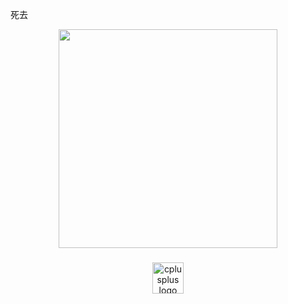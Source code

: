<p align="left">死去</p>

<div align="center">
  <img height="350" src="https://media4.giphy.com/media/v1.Y2lkPTc5MGI3NjExdDExdDV6NDU1bTFibTdwcWl0NmRtOHkwb2dkNHF6NDh3aWhqbmZoOSZlcD12MV9pbnRlcm5hbF9naWZfYnlfaWQmY3Q9Zw/D9aSh4ymC0l7fCVLtg/giphy.gif"  />
</div>

###

<div align="center">
  <img src="https://cdn.jsdelivr.net/gh/devicons/devicon/icons/cplusplus/cplusplus-plain.svg" height="50" alt="cplusplus logo"  />
</div>

###
